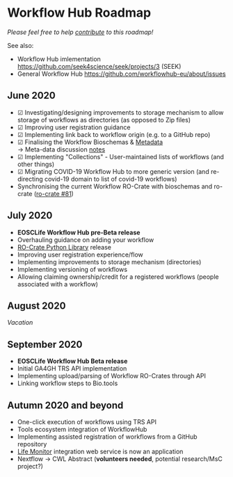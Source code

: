 # Workflow Hub Roadmap

_Please feel free to help [contribute](https://github.com/workflowhub-eu/about/edit/master/roadmap.md) to this roadmap!_

See also:
  * Workflow Hub imlementation <https://github.com/seek4science/seek/projects/3> (SEEK)
  * General Workflow Hub <https://github.com/workflowhub-eu/about/issues>

## June 2020

* ☑ Investigating/designing improvements to storage mechanism to allow storage of workflows as directories (as opposed to Zip files)
* ☑ Improving user registration guidance
* ☑ Implementing link back to workflow origin (e.g. to a GitHub repo)
* ☑ Finalising the Workflow Bioschemas & [Metadata](https://docs.google.com/spreadsheets/d/1ah4GQFlXuZiL6UeWAbHXt1iAlxEIidkC8g8lsSfNfRQ/edit#gid=0) \
-> Meta-data discussion [notes](https://docs.google.com/document/d/14b7PnZ01PimuZyfE4OZPH_atB_k4qH_xk5gKFzScB2o/edit)
* ☑ Implementing "Collections" - User-maintained lists of workflows (and other things)
* ☑ Migrating COVID-19 Workflow Hub to more generic version (and re-directing covid-19 domain to list of covid-19 workflows)
* Synchronising the current Workflow RO-Crate with bioschemas and ro-crate ([ro-crate #81](https://github.com/ResearchObject/ro-crate/pull/81))

## July 2020

* **EOSCLife Workflow Hub pre-Beta release**
* Overhauling guidance on adding your workflow
* [RO-Crate Python Library](https://github.com/ResearchObject/ro-crate-py) release
* Improving user registration experience/flow
* Implementing improvements to storage mechanism (directories)
* Implementing versioning of workflows
* Allowing claiming ownership/credit for a registered workflows (people associated with a workflow)

## August 2020

*Vacation*

## September 2020

* **EOSCLife Workflow Hub Beta release**
* Initial GA4GH TRS API implementation
* Implementing upload/parsing of Workflow RO-Crates through API
* Linking workflow steps to Bio.tools

## Autumn 2020 and beyond

* One-click execution of workflows using TRS API
* Tools ecosystem integration of WorkflowHub
* Implementing assisted registration of workflows from a GitHub repository
* [Life Monitor](https://github.com/crs4/life_monitor) integration web service is now an application
* Nextflow -> CWL Abstract (**volunteers needed**, potential research/MsC project?)

